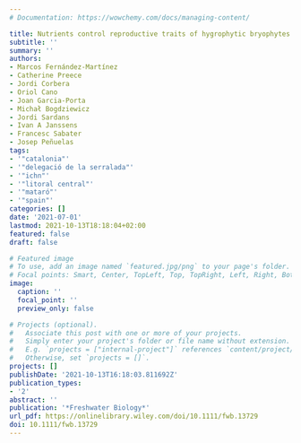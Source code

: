 ```yaml
---
# Documentation: https://wowchemy.com/docs/managing-content/

title: Nutrients control reproductive traits of hygrophytic bryophytes
subtitle: ''
summary: ''
authors:
- Marcos Fernández‐Martínez
- Catherine Preece
- Jordi Corbera
- Oriol Cano
- Joan Garcia‐Porta
- Michał Bogdziewicz
- Jordi Sardans
- Ivan A Janssens
- Francesc Sabater
- Josep Peñuelas
tags:
- '"catalonia"'
- '"delegació de la serralada"'
- '"ichn"'
- '"litoral central"'
- '"mataró"'
- '"spain"'
categories: []
date: '2021-07-01'
lastmod: 2021-10-13T18:18:04+02:00
featured: false
draft: false

# Featured image
# To use, add an image named `featured.jpg/png` to your page's folder.
# Focal points: Smart, Center, TopLeft, Top, TopRight, Left, Right, BottomLeft, Bottom, BottomRight.
image:
  caption: ''
  focal_point: ''
  preview_only: false

# Projects (optional).
#   Associate this post with one or more of your projects.
#   Simply enter your project's folder or file name without extension.
#   E.g. `projects = ["internal-project"]` references `content/project/deep-learning/index.md`.
#   Otherwise, set `projects = []`.
projects: []
publishDate: '2021-10-13T16:18:03.811692Z'
publication_types:
- '2'
abstract: ''
publication: '*Freshwater Biology*'
url_pdf: https://onlinelibrary.wiley.com/doi/10.1111/fwb.13729
doi: 10.1111/fwb.13729
---
```

